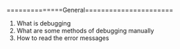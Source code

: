 ==============General======================

1. What is debugging
2. What are some methods of debugging manually
3. How to read the error messages
